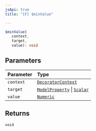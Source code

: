 ```yaml
---
jsApi: true
title: "[F] $minValue"

---
```

```ts
$minValue(
   context, 
   target, 
   value): void
```

## Parameters

| Parameter | Type |
| :------ | :------ |
| `context` | [`DecoratorContext`](../interfaces/DecoratorContext.md) |
| `target` | [`ModelProperty`](../interfaces/ModelProperty.md) \| [`Scalar`](../interfaces/Scalar.md) |
| `value` | [`Numeric`](../interfaces/Numeric.md) |

## Returns

`void`
